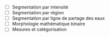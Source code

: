 
- [ ] Segmentation par intensité
- [ ] Segmentation par région
- [ ] Segmentation par ligne de partage des eaux
- [ ] Morphologie mathématique binaire
- [ ] Mesures et catégorisation
